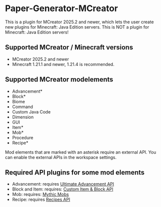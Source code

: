 # Paper-Generator-MCreator
This is a plugin for MCreator 2025.2 and newer, which lets the user create new plugins for Minecraft: Java Edition servers. This is NOT a plugin for Minecraft: Java Edition servers!

## Supported MCreator / Minecraft versions

* MCreator 2025.2 and newer
* Minecraft 1.21.1 and newer, 1.21.4 is recommended.

## Supported MCreator modelements

* Advancement*
* Block*
* Biome
* Command
* Custom Java Code
* Dimension
* GUI
* Item*
* Mob*
* Procedure
* Recipe*

Mod elements that are marked with an asterisk require an external API. You can enable the external APIs in the workspace settings.

## Required API plugins for some mod elements

* Advancement: requires [Ultimate Advancement API](https://modrinth.com/plugin/ultimateadvancementapi)
* Block and Item: requires: [Custom Item & Block API](https://modrinth.com/plugin/custom-item-api)
* Mob: requires: [Mythic Mobs](https://www.spigotmc.org/resources/⚔-mythicmobs-free-version-►the-1-custom-mob-creator◄.5702/)
* Recipe: requires [Recipes API](https://www.spigotmc.org/resources/recipesapi-enhanced-recipes-creation.119524/)
